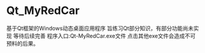 # Qt_MyRedCar
基于Qt框架的Windows动态桌面应用程序
旨练习Qt部分知识，有部分功能尚未实现
等待后续完善
程序入口:Qt-MyRedCar.exe文件
点击其他exe文件会造成不可预料的后果。

